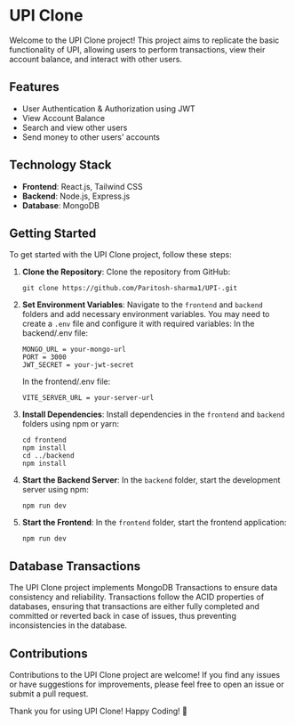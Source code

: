 # UPI Clone

Welcome to the UPI Clone project! This project aims to replicate the basic functionality of UPI, allowing users to perform transactions, view their account balance, and interact with other users.

## Features

- User Authentication & Authorization using JWT
- View Account Balance
- Search and view other users
- Send money to other users' accounts

## Technology Stack

- **Frontend**: React.js, Tailwind CSS
- **Backend**: Node.js, Express.js
- **Database**: MongoDB

## Getting Started

To get started with the UPI Clone project, follow these steps:

1. **Clone the Repository**: Clone the repository from GitHub:

   ```
   git clone https://github.com/Paritosh-sharma1/UPI-.git
   ```

2. **Set Environment Variables**: Navigate to the `frontend` and `backend` folders and add necessary environment variables. You may need to create a `.env` file and configure it with required variables:
   In the backend/.env file:

   ```
   MONGO_URL = your-mongo-url
   PORT = 3000
   JWT_SECRET = your-jwt-secret
   ```

   In the frontend/.env file:

   ```
   VITE_SERVER_URL = your-server-url
   ```

3. **Install Dependencies**: Install dependencies in the `frontend` and `backend` folders using npm or yarn:

   ```
   cd frontend
   npm install
   cd ../backend
   npm install
   ```

4. **Start the Backend Server**: In the `backend` folder, start the development server using npm:

   ```
   npm run dev
   ```

5. **Start the Frontend**: In the `frontend` folder, start the frontend application:

   ```
   npm run dev
   ```

## Database Transactions

The UPI Clone project implements MongoDB Transactions to ensure data consistency and reliability. Transactions follow the ACID properties of databases, ensuring that transactions are either fully completed and committed or reverted back in case of issues, thus preventing inconsistencies in the database.

## Contributions

Contributions to the UPI Clone project are welcome! If you find any issues or have suggestions for improvements, please feel free to open an issue or submit a pull request.

Thank you for using UPI Clone! Happy Coding! 🚀
